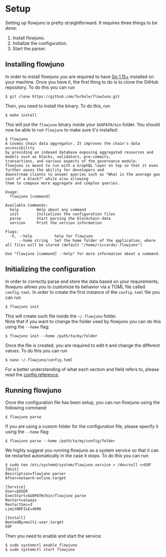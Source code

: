 # Setup
Setting up flowjuno is pretty straightforward. It requires three things to be done:
1. Install flowjuno.
1. Initialize the configuration.
2. Start the parser.

## Installing flowjuno
In order to install flowjuno you are required to have [Go 1.15+](https://golang.org/dl/) installed on your machine. Once you have it, the first thing to do is to clone the GitHub repository. To do this you can run

```shell
$ git clone https://github.com/forbole/flowJuno.git
```

Then, you need to install the binary. To do this, run

```shell
$ make install
```

This will put the `flowjuno` binary inside your `$GOPATH/bin` folder. You should now be able to run `flowjuno` to make sure it's installed:

```shell
$ flowjuno
A Cosmos chain data aggregator. It improves the chain's data accessibility
by providing an indexed database exposing aggregated resources and models such as blocks, validators, pre-commits, 
transactions, and various aspects of the governance module. 
flowjuno is meant to run with a GraphQL layer on top so that it even further eases the ability for developers and
downstream clients to answer queries such as "What is the average gas cost of a block?" while also allowing
them to compose more aggregate and complex queries.

Usage:
  flowjuno [command]

Available Commands:
  help        Help about any command
  init        Initializes the configuration files
  parse       Start parsing the blockchain data
  version     Print the version information

Flags:
  -h, --help          help for flowjuno
      --home string   Set the home folder of the application, where all files will be stored (default "/home/riccardo/.flowjuno")

Use "flowjuno [command] --help" for more information about a command.
```

## Initializing the configuration
In order to correctly parse and store the data based on your requirements, flowjuno allows you to customize its behavior via a TOML file called `config.toml`. In order to create the first instance of the `config.toml` file you can run

```shell
$ flowjuno init
```

This will create such file inside the `~/.flowjuno` folder.  
Note that if you want to change the folder used by flowjuno you can do this using the `--home` flag:

```shell
$ flowjuno init --home /path/to/my/folder
```

Once the file is created, you are required to edit it and change the different values. To do this you can run

```shell
$ nano ~/.flowjuno/config.toml
```

For a better understanding of what each section and field refers to, please read the [config reference](config.md).

## Running flowjuno
Once the configuration file has been setup, you can run flowjuno using the following command:

```shell
$ flowjuno parse
```

If you are using a custom folder for the configuration file, please specify it using the `--home` flag:


```shell
$ flowjuno parse --home /path/to/my/config/folder
```

We highly suggest you running flowjuno as a system service so that it can be restarted automatically in the case it stops. To do this you can run:

```shell
$ sudo tee /etc/systemd/system/flowjuno.service > /dev/null <<EOF
[Unit]
Description=flowjuno parser
After=network-online.target

[Service]
User=$USER
ExecStart=$GOPATH/bin/flowjuno parse
Restart=always
RestartSec=3
LimitNOFILE=4096

[Install]
WantedBy=multi-user.target
EOF
```

Then you need to enable and start the service:

```shell
$ sudo systemctl enable flowjuno
$ sudo systemctl start flowjuno
```